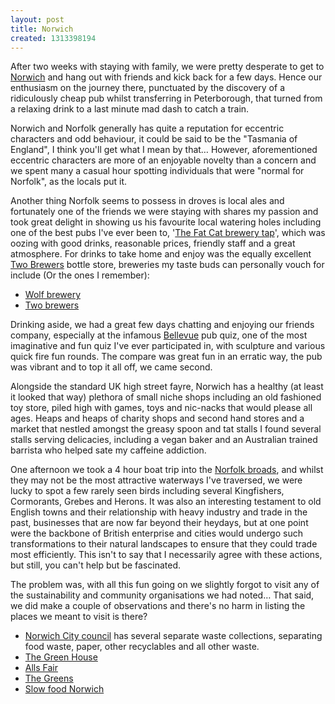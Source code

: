 ```yaml
---
layout: post
title: Norwich
created: 1313398194
---
```

<p>After two weeks with staying with family, we were pretty desperate to get to <a href="http://en.wikipedia.org/wiki/Norwich" target="_blank">Norwich</a> and hang out with friends and kick back for a few days. Hence our enthusiasm on the journey there, punctuated by the discovery of a ridiculously cheap pub whilst transferring in Peterborough, that turned from a relaxing drink to a last minute mad dash to catch a train.</p><p>Norwich and Norfolk generally has quite a reputation for eccentric characters and odd behaviour, it could be said to be the &quot;Tasmania of England&quot;, I think you&#39;ll get what I mean by that&hellip; However, aforementioned eccentric characters are more of an enjoyable novelty than a concern and we spent many a casual hour spotting individuals that were &quot;normal for Norfolk&quot;, as the locals put it.</p><p>Another thing Norfolk seems to possess in droves is local ales and fortunately one of the friends we were staying with shares my passion and took great delight in showing us his favourite local watering holes including one of the best pubs I&#39;ve ever been to, &#39;<a href="http://fatcattap.co.uk/" target="_blank">The Fat Cat brewery tap</a>&#39;, which was oozing with good drinks, reasonable prices, friendly staff and a great atmosphere. For drinks to take home and enjoy was the equally excellent <a href="http://www.norfolksquarebrewery.co.uk/" target="_blank">Two Brewers</a> bottle store, breweries my taste buds can personally vouch for include (Or the ones I remember):</p><ul><li><a href="http://wolfbrewery.com" target="_blank">Wolf brewery</a></li><li><a href="http://norfolksquarebrewery.co.uk" target="_blank"> Two brewers</a></li></ul><p>Drinking aside, we had a great few days chatting and enjoying our friends company, especially at the infamous <a href="http://www.thebellevuepub.com/" target="_blank">Bellevue</a> pub quiz, one of the most imaginative and fun quiz I&#39;ve ever participated in, with sculpture and various quick fire fun rounds. The compare was great fun in an erratic way, the pub was vibrant and to top it all off, we came second.</p><p>Alongside the standard UK high street fayre, Norwich has a healthy (at least it looked that way) plethora of small niche shops including an old fashioned toy store, piled high with games, toys and nic-nacks that would please all ages. Heaps and heaps of charity shops and second hand stores and a market that nestled amongst the greasy spoon and tat stalls I found several stalls serving delicacies, including a vegan baker and an Australian trained barrista who helped sate my caffeine addiction.</p><p>One afternoon we took a 4 hour boat trip into the <a href="http://en.wikipedia.org/wiki/The_Broads" target="_blank">Norfolk broads</a>, and whilst they may not be the most attractive waterways I&#39;ve traversed, we were lucky to spot a few rarely seen birds including several Kingfishers, Cormorants, Grebes and Herons. It was also an interesting testament to old English towns and their relationship with heavy industry and trade in the past, businesses that are now far beyond their heydays, but at one point were the backbone of British enterprise and cities would undergo such transformations to their natural landscapes to ensure that they could trade most efficiently. This isn&#39;t to say that I necessarily agree with these actions, but still, you can&#39;t help but be fascinated.</p><p>The problem was, with all this fun going on we slightly forgot to visit any of the sustainability and community organisations we had noted&hellip; That said, we did make a couple of observations and there&#39;s no harm in listing the places we meant to visit is there?</p><ul><li><a href="http://www.norwich.gov.uk/webapps/atoz/service_page.asp?id=1134" target="_blank">Norwich City council</a> has several separate waste collections, separating food waste, paper, other recyclables and all other waste.</li><li><a href="http://www.greenhousetrust.co.uk/" target="_blank">The Green House</a></li><li><a href="http://www.alls-fair.co.uk/" target="_blank">Alls Fair</a></li><li><a href="http://www.greenparty.org.uk/localsites/norwich/" target="_blank">The Greens</a></li><li><a href="http://www.slowfoodnorwich.org.uk/" target="_blank">Slow food Norwich</a></li></ul>
